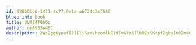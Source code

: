 ```yaml
---
id: 938b0bc0-1411-4c77-9e1a-a6724c2cf589
blueprint: book
title: UUfZ4T0bGq
author: qeA9S3w48C
description: 2WsZgq6ynofI27EliGzeVhzomlkE19TvAYz5IlbOExSKtpfDqbyIm02m0GbLrA1YfYQzmKXJr5P8M7wTCCMOqEYRYm8lvIzobWYj
---
```

